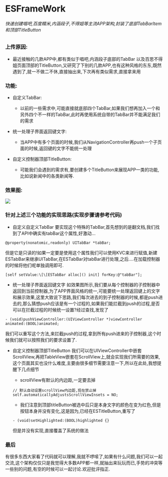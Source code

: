 # ESFrameWork
###### 快速创建唱吧,百度糯米,内涵段子,不得姐等主流APP架构,封装了底部TabBarItem和顶部TitleButton

### 上传原因:
+ 最近接触的几款APP中,都有类似于唱吧,内涵段子底部的TabBar
以及百思不得姐页面顶部的TitleButton,又研究了下别的几款APP,也有这种风格的东东,既然遇到了,就一不做二不休,直接抽出来,下次再有类似需求,直接拿来用

### 功能:
+ 自定义TabBar:
	+ 以前的一些需求中,可能直接就底部四个TabBar,如果我们想再加入一个和另外四个不一样的TabBar,此时再使用系统自带的TabBar并不能满足我们的需求

+ 统一处理子界面返回键文字:
	+ 当APP中有多个页面的时候,我们从NavigationController再push一个子页面的时候,返回键的文字不能统一处理


+ 自定义控制器顶部TitleButton:
	+ 可能我们会遇到的需求有,要创建多个TitleButton来展现APP一类的功能,比如说新闻中的各类新闻等.

### 效果图:
![](http://i11.tietuku.com/9cc647610d5d60f2.gif)

### 针对上述三个功能的实现思路(实现步骤请参考代码)

+ 自定义自定义TabBar
	要实现这个特殊的TabBar,首先想到的是翻文档,我们找到了API中确实有tabBar这个属性,好激动...
```
@property(nonatomic,readonly) UITabBar *tabBar;
```
但是它是只读的!如果一定要是使用这个属性我们可以使用KVC来进行赋值,新建ESTabBar来继承UITabBar,在ESTabBar对tabBar进行处理,之后....在加载控制器的时候将他们呢单独调用即可.
```
[self setValue:\[\[ESTabBar alloc]() init] forKey:@"tabBar"];
```
+ 统一处理子界面返回键文字
如效果图所示,我们要从每个控制器的子控制器中返回到当前控制器,为了APP界面风格的统一,可能要统一处理返回键上的文字和展示效果,这里大致说下思路,我们每次进去的到子控制器的时候,都是push进去的,那么猜想push应该是有一个过程的,如果我们能拦截到push的过程,是否可以在拦截过程的时候统一设置?经过查找,发现了

```
- (void)pushViewController:(UIViewController *)viewController animated:(BOOL)animated;
```
我们可以重写这个方法,来拦截push的过程,拿到所有push进来的子控制器,这个时候我们就可以按照我们的要求设置了.
+ 自定义控制器顶部TitleButton
	我们可以在UIViewController中嵌套ScrollView,再把TableView嵌套在ScrollView上,就会实现我们所需要的效果,这个页面其实也没什么难度,主要由很多细节需要注意一下,所以在此处,我想提醒下几点细节
	+ scrollView有默认的内边距,一定要去掉

	```
	// 默认自动设置scrollView内边距,现在禁止掉
	self.automaticallyAdjustsScrollViewInsets = NO;
	```
	+ 我们注意到顶部titleButton被选中后只是本身文字的颜色在变为红色,但是按钮本身并没有变化,这是因为,已经在ESTitleButton,重写了
	```
	- (void)setHighlighted:(BOOL)highlighted {}
	```
	但是并没有实现,直接覆盖了系统的做法


### 最后
   有很多东西大家看了代码就可以理解,我就不啰嗦了,如果有什么问题,我们可以一起交流,这个架构仅仅只是我觉得大多数APP都一样,就抽出来玩玩而已,手势的冲突等一些别的问题,有空的时候可以一起讨论.欢迎批评指正.

